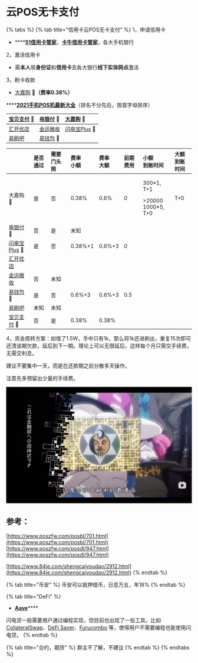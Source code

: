 # 云POS无卡支付

{% tabs %}
{% tab title="信用卡云POS无卡支付" %}
1，申请信用卡

* \*\*\*\*[**51信用卡管家**](https://www.u51.com/)，[**卡牛信用卡管家**](https://www.kaniu.com/)，各大手机银行

2，激活信用卡

* 需**本人**带**身份证**和**信用卡**去各大银行**线下实体网点**激活

3，刷卡收款

* [大嘉购](https://djg.jiajiepay.com/share/share.html?agenTinvitCode=y1NbcYZI+7vskR2zsCBw199cqbOT+1AhnSHq99HRbd+niPBp9nYyUk/AfNZnC1e65bdVS/5hib5jEaafrAcuYmEk2+tPIT3AQpq0IMcfuBpospgPpLdiBDFf84iY1XTlirbugCd0BNT8J3l4j1YcXTUGWJ3WWJu3aLNSEnArXXw=&displayCode=*******5521#/) 🚩**（费率0.38%）**

\*\*\*\*[**2021手机POS机最新大全**](https://www.poszfw.com/posdl/947.html)（排名不分先后，按首字母排序）

| [宝贝支付](https://bbpurse.com/flypayfx/popularize/registpage?pcode=00B52S85507) 🚩 | [电银付](https://cloud.chinaebi.cn/yfapi/regist/#/download-apk?type=1) 🚩 | [大嘉购](https://djg.jiajiepay.com/share/share.html?agenTinvitCode=y1NbcYZI+7vskR2zsCBw199cqbOT+1AhnSHq99HRbd+niPBp9nYyUk/AfNZnC1e65bdVS/5hib5jEaafrAcuYmEk2+tPIT3AQpq0IMcfuBpospgPpLdiBDFf84iY1XTlirbugCd0BNT8J3l4j1YcXTUGWJ3WWJu3aLNSEnArXXw=&displayCode=*******5521#/) 🚩 |
| :--- | :--- | :--- |
| [汇开优店](https://m.dsyundian.com/mobile/html/share/index.html?phone=otf8g7gwzIYURQD7137JPw==&flag=1&barndId=1) | [金运微收](https://jkreg.jytpay.com/index?inviteUser=10375124&termCode=96&termSource=1) | [闪电宝Plus](https://star.cloudpnr.com/sdb_plus/sdbpl-mobile/html/homePicCtr/regH5?phone=DfrR1UGTeALbsDuMu0accQ==&flag=1&barndId=1) 🚩 |
| [易刷吧](https://yishuaba.com/yishuaba-share/#/?invitationCode=836602&regType=0) | [易钱包](https://yqb.net.cn/) 🚩 |  |

<table>
  <thead>
    <tr>
      <th style="text-align:left"></th>
      <th style="text-align:left">&#x662F;&#x5426;&#x901A;&#x8FC7;</th>
      <th style="text-align:left">&#x9700;&#x8981;&#x95E8;&#x5934;&#x7167;</th>
      <th style="text-align:left"><b>&#x8D39;&#x7387;<br />&#x5C0F;&#x989D;</b>
      </th>
      <th style="text-align:left">&#x8D39;&#x7387;
        <br />&#x5927;&#x989D;</th>
      <th style="text-align:left">&#x524D;&#x671F;&#x8D39;&#x7528;</th>
      <th style="text-align:left">&#x5C0F;&#x989D;
        <br />&#x5230;&#x8D26;&#x65F6;&#x95F4;</th>
      <th style="text-align:left">&#x5927;&#x989D;
        <br />&#x5230;&#x8D26;&#x65F6;&#x95F4;</th>
    </tr>
  </thead>
  <tbody>
    <tr>
      <td style="text-align:left">&#x5927;&#x5609;&#x8D2D; &#x1F6A9;</td>
      <td style="text-align:left">&#x662F;</td>
      <td style="text-align:left">&#x5426;</td>
      <td style="text-align:left">0.38%</td>
      <td style="text-align:left">0.6%</td>
      <td style="text-align:left">0</td>
      <td style="text-align:left">
        <p>300*1, T+1</p>
        <p></p>
        <p>&gt;20000
          <br />1000*5, T+0</p>
      </td>
      <td style="text-align:left">T+0</td>
    </tr>
    <tr>
      <td style="text-align:left"><a href="https://cloud.chinaebi.cn/yfapi/regist/#/download-apk?type=1">&#x7535;&#x94F6;&#x4ED8;</a> &#x1F6A9;</td>
      <td
      style="text-align:left">&#x5426;</td>
        <td style="text-align:left">&#x662F;</td>
        <td style="text-align:left">&#x672A;&#x77E5;</td>
        <td style="text-align:left"></td>
        <td style="text-align:left"></td>
        <td style="text-align:left"></td>
        <td style="text-align:left"></td>
    </tr>
    <tr>
      <td style="text-align:left"><a href="https://star.cloudpnr.com/sdb_plus/sdbpl-mobile/html/homePicCtr/regH5?phone=DfrR1UGTeALbsDuMu0accQ==&amp;flag=1&amp;barndId=1">&#x95EA;&#x7535;&#x5B9D;Plus</a> &#x1F6A9;</td>
      <td
      style="text-align:left">&#x662F;</td>
        <td style="text-align:left">&#x5426;</td>
        <td style="text-align:left">0.38%+1</td>
        <td style="text-align:left">0.6%+3</td>
        <td style="text-align:left">0</td>
        <td style="text-align:left"></td>
        <td style="text-align:left"></td>
    </tr>
    <tr>
      <td style="text-align:left"><a href="https://m.dsyundian.com/mobile/html/share/index.html?phone=otf8g7gwzIYURQD7137JPw==&amp;flag=1&amp;barndId=1">&#x6C47;&#x5F00;&#x4F18;&#x5E97;</a>
      </td>
      <td style="text-align:left"></td>
      <td style="text-align:left"></td>
      <td style="text-align:left"></td>
      <td style="text-align:left"></td>
      <td style="text-align:left"></td>
      <td style="text-align:left"></td>
      <td style="text-align:left"></td>
    </tr>
    <tr>
      <td style="text-align:left"><a href="https://jkreg.jytpay.com/index?inviteUser=10375124&amp;termCode=96&amp;termSource=1">&#x91D1;&#x8FD0;&#x5FAE;&#x6536;</a>
      </td>
      <td style="text-align:left">&#x5426;</td>
      <td style="text-align:left">&#x672A;&#x77E5;</td>
      <td style="text-align:left"></td>
      <td style="text-align:left"></td>
      <td style="text-align:left"></td>
      <td style="text-align:left"></td>
      <td style="text-align:left"></td>
    </tr>
    <tr>
      <td style="text-align:left"><a href="https://yqb.net.cn/">&#x6613;&#x94B1;&#x5305;</a> &#x1F6A9;</td>
      <td
      style="text-align:left">&#x662F;</td>
        <td style="text-align:left">&#x5426;</td>
        <td style="text-align:left">0.6%+3</td>
        <td style="text-align:left">0.6%+3</td>
        <td style="text-align:left">0.5</td>
        <td style="text-align:left"></td>
        <td style="text-align:left"></td>
    </tr>
    <tr>
      <td style="text-align:left"><a href="https://yishuaba.com/yishuaba-share/#/?invitationCode=836602&amp;regType=0">&#x6613;&#x5237;&#x5427;</a>
      </td>
      <td style="text-align:left">&#x672A;&#x77E5;</td>
      <td style="text-align:left">&#x672A;&#x77E5;</td>
      <td style="text-align:left"></td>
      <td style="text-align:left"></td>
      <td style="text-align:left"></td>
      <td style="text-align:left"></td>
      <td style="text-align:left"></td>
    </tr>
    <tr>
      <td style="text-align:left"><a href="https://bbpurse.com/flypayfx/popularize/registpage?pcode=00B52S85507">&#x5B9D;&#x8D1D;&#x652F;&#x4ED8;</a> &#x1F6A9;</td>
      <td
      style="text-align:left">&#x5426;</td>
        <td style="text-align:left">&#x662F;</td>
        <td style="text-align:left">0.38%</td>
        <td style="text-align:left">0.38%</td>
        <td style="text-align:left"></td>
        <td style="text-align:left"></td>
        <td style="text-align:left"></td>
    </tr>
  </tbody>
</table>

4，资金周转方案：如借了1.5W，手中只有1k，那么将1k还进刷出，重复15次即可还清该期欠款，延后到下一期。理论上可以无限延后，这样每个月只需交手续费，无需交利息。

建议不要集中一天，而是在还款期之前分散多天操作。

注意先多预留出少量的手续费。

![](../.gitbook/assets/ping-mu-kuai-zhao-20201222-xia-wu-7.19.25.png)

## 参考：

[https://www.poszfw.com/posbl/701.html](https://www.poszfw.com/posbl/701.html)  
[https://www.poszfw.com/posdl/947.html](https://www.poszfw.com/posdl/947.html)

[https://www.84ie.com/shengcaiyoudao/2912.html](https://www.84ie.com/shengcaiyoudao/2912.html)
{% endtab %}

{% tab title="币安" %}
币安可以抵押借币，日息万五，年18%
{% endtab %}

{% tab title="DeFi" %}
* [**Aave**](https://app.aave.com/)\*\*\*\*

闪电贷一般需要用户通过编程实现，但目前也出现了一些工具，比如 [CollateralSwap](https://collateralswap.com/)、[DeFi Saver](https://app.defisaver.com/)、[Furucombo](https://furucombo.app/) 等，使得用户不需要编程也能使用闪电贷。
{% endtab %}

{% tab title="合约，期货" %}
群主不了解，不建议
{% endtab %}
{% endtabs %}

### 

